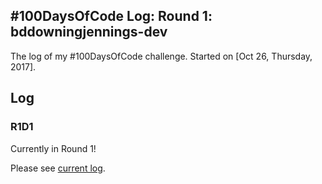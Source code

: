 ## #100DaysOfCode Log: Round 1: bddowningjennings-dev

The log of my #100DaysOfCode challenge. Started on [Oct 26, Thursday, 2017].

## Log

### R1D1
Currently in Round 1!

Please see [current log](log.md).
